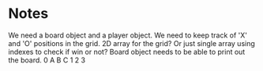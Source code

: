 # Notes
We need a board object and a player object. We need to keep track of 'X' and 'O' positions in the grid. 2D array for the grid? Or just single array using indexes to check if win or not?
Board object needs to be able to print out the board.
  0  A B C
  1
  2
  3  